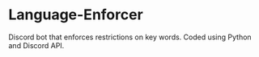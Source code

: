 # Language-Enforcer
Discord bot that enforces restrictions on key words. Coded using Python and Discord API.
